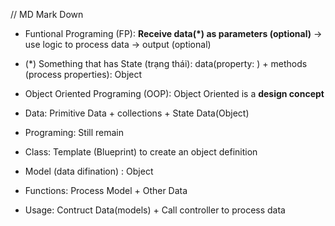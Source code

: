 // MD Mark Down
- Funtional Programing (FP): **Receive data(*) as parameters (optional)** -> use logic to process data -> output (optional)
- (*) Something that has State (trạng thái): data(property: ) + methods (process properties): Object

- Object Oriented Programing (OOP): Object Oriented is a **design concept**
- Data: Primitive Data + collections + State Data(Object)
- Programing: Still remain

- Class: Template (Blueprint) to create an object definition

- Model (data difination) : Object
- Functions: Process Model + Other Data
- Usage: Contruct Data(models) + Call controller to process data
